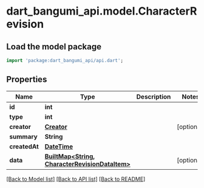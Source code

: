 # dart_bangumi_api.model.CharacterRevision

## Load the model package
```dart
import 'package:dart_bangumi_api/api.dart';
```

## Properties
Name | Type | Description | Notes
------------ | ------------- | ------------- | -------------
**id** | **int** |  | 
**type** | **int** |  | 
**creator** | [**Creator**](Creator.md) |  | [optional] 
**summary** | **String** |  | 
**createdAt** | [**DateTime**](DateTime.md) |  | 
**data** | [**BuiltMap&lt;String, CharacterRevisionDataItem&gt;**](CharacterRevisionDataItem.md) |  | [optional] 

[[Back to Model list]](../README.md#documentation-for-models) [[Back to API list]](../README.md#documentation-for-api-endpoints) [[Back to README]](../README.md)


